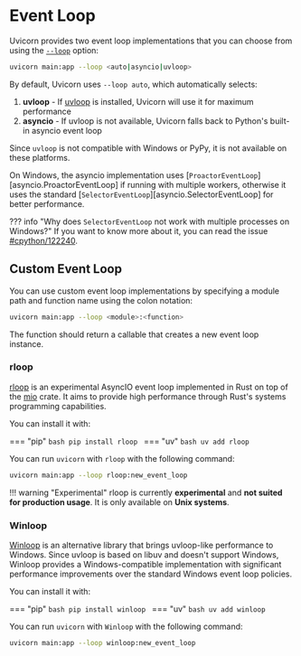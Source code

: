 # Event Loop

Uvicorn provides two event loop implementations that you can choose from using the [`--loop`](../settings.md#implementation) option:

```bash
uvicorn main:app --loop <auto|asyncio|uvloop>
```

By default, Uvicorn uses `--loop auto`, which automatically selects:

1. **uvloop** - If [uvloop](https://github.com/MagicStack/uvloop) is installed, Uvicorn will use it for maximum performance
2. **asyncio** - If uvloop is not available, Uvicorn falls back to Python's built-in asyncio event loop

Since `uvloop` is not compatible with Windows or PyPy, it is not available on these platforms.

On Windows, the asyncio implementation uses [`ProactorEventLoop`][asyncio.ProactorEventLoop] if running with multiple workers,
otherwise it uses the standard [`SelectorEventLoop`][asyncio.SelectorEventLoop] for better performance.

??? info "Why does `SelectorEventLoop` not work with multiple processes on Windows?"
    If you want to know more about it, you can read the issue [#cpython/122240](https://github.com/python/cpython/issues/122240).

## Custom Event Loop

You can use custom event loop implementations by specifying a module path and function name using the colon notation:

```bash
uvicorn main:app --loop <module>:<function>
```

The function should return a callable that creates a new event loop instance.

### rloop

[rloop](https://github.com/gi0baro/rloop) is an experimental AsyncIO event loop implemented in Rust on top of the [mio](https://github.com/tokio-rs/mio) crate. It aims to provide high performance through Rust's systems programming capabilities.

You can install it with:

=== "pip"
    ```bash
    pip install rloop
    ```
=== "uv"
    ```bash
    uv add rloop
    ```

You can run `uvicorn` with `rloop` with the following command:

```bash
uvicorn main:app --loop rloop:new_event_loop
```

!!! warning "Experimental"
    rloop is currently **experimental** and **not suited for production usage**. It is only available on **Unix systems**.

### Winloop

[Winloop](https://github.com/Vizonex/Winloop) is an alternative library that brings uvloop-like performance to Windows. Since uvloop is based on libuv and doesn't support Windows, Winloop provides a Windows-compatible implementation with significant performance improvements over the standard Windows event loop policies.

You can install it with:

=== "pip"
    ```bash
    pip install winloop
    ```
=== "uv"
    ```bash
    uv add winloop
    ```

You can run `uvicorn` with `Winloop` with the following command:

```bash
uvicorn main:app --loop winloop:new_event_loop
```

